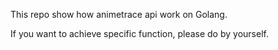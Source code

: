 This repo show how animetrace api work on Golang.

If you want to achieve specific function, please do by yourself.
